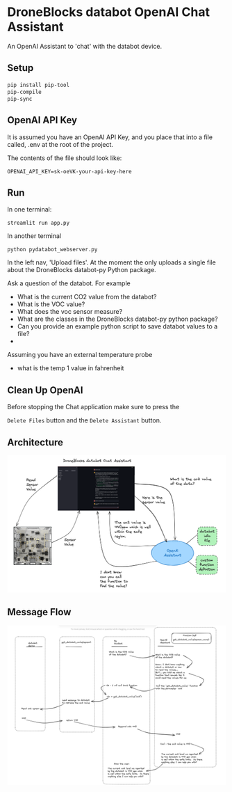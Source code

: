 # DroneBlocks databot OpenAI Chat Assistant

An OpenAI Assistant to 'chat' with the databot device.

## Setup

```shell
pip install pip-tool
pip-compile
pip-sync
```

## OpenAI API Key

It is assumed you have an OpenAI API Key, and you place that into a file called, .env at the root of the project.

The contents of the file should look like:

```text
OPENAI_API_KEY=sk-oeVK-your-api-key-here
```

## Run

In one terminal:

```shell
streamlit run app.py
```
In another terminal
```shell
python pydatabot_webserver.py
```

In the left nav, 'Upload files'.  At the moment the only uploads a single file about the DroneBlocks databot-py Python package.

Ask a question of the databot.  For example

* What is the current CO2 value from the databot?
* What is the VOC value?
* What does the voc sensor measure?
* What are the classes in the DroneBlocks databot-py python package?
* Can you provide an example python script to save databot values to a file?
* 
Assuming you have an external temperature probe
* what is the temp 1 value in fahrenheit

## Clean Up OpenAI

Before stopping the Chat application make sure to press the

`Delete Files` button and the `Delete Assistant` button.

## Architecture

![arch](docs/images/architecture.png)

## Message Flow

![mf](docs/images/msg_flow.png)
